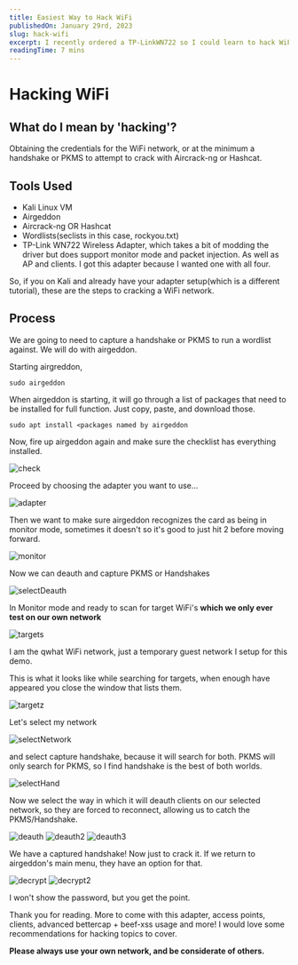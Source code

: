 ```yaml
---
title: Easiest Way to Hack WiFi
publishedOn: January 29rd, 2023
slug: hack-wifi
excerpt: I recently ordered a TP-LinkWN722 so I could learn to hack WiFi, and other wirless attacks that require it. In this article, I am going to show my method for hacking a WiFi network. I tried a few methods and found this the easiest. Everything done on my own personal home network always.
readingTime: 7 mins
---
```


# Hacking WiFi
## What do I mean by 'hacking'?
Obtaining the credentials for the WiFi network, or at the minimum a handshake or PKMS to attempt to crack with Aircrack-ng or Hashcat. 

## Tools Used
- Kali Linux VM
- Airgeddon
- Aircrack-ng OR Hashcat
- Wordlists(seclists in this case, rockyou.txt)
- TP-Link WN722 Wireless Adapter, which takes a bit of modding the driver but does support monitor mode and packet injection. As well as AP and clients. I got this adapter because I wanted one with all four. 

So, if you on Kali and already have your adapter setup(which is a different tutorial), these are the steps to cracking a WiFi network.

## Process

We are going to need to capture a handshake or PKMS to run a wordlist against. We will do with airgeddon.

Starting airgreddon,

`sudo airgeddon`

When airgeddon is starting, it will go through a list of packages that need to be installed for full function. Just copy, paste, and download those.

`sudo apt install <packages named by airgeddon`

Now, fire up airgeddon again and make sure the checklist has everything installed.

![check](../public/assets/blogs-media/easiest-way-to-hack-wifi/check.png)

Proceed by choosing the adapter you want to use...

![adapter](../public/assets/blogs-media/easiest-way-to-hack-wifi/adapter.png)

Then we want to make sure airgeddon recognizes the card as being in monitor mode, sometimes it doesn't so it's good to just hit 2 before moving forward.


![monitor](../public/assets/blogs-media/easiest-way-to-hack-wifi/monitor.png)

Now we can deauth and capture PKMS or Handshakes


![selectDeauth](../public/assets/blogs-media/easiest-way-to-hack-wifi/selectDeauth.png)

In Monitor mode and ready to scan for target WiFi's **which we only ever test on our own network**


![targets](../public/assets/blogs-media/easiest-way-to-hack-wifi/targets.png)

I am the qwhat WiFi network, just a temporary guest network I setup for this demo.

This is what it looks like while searching for targets, when enough have appeared you close the window that lists them.

![targetz](../public/assets/blogs-media/easiest-way-to-hack-wifi/targetz.png)


Let's select my network


![selectNetwork](../public/assets/blogs-media/easiest-way-to-hack-wifi/selectMyNetwork.png)

and select capture handshake, because it will search for both. PKMS will only search for PKMS, so I find handshake is the best of both worlds.


![selectHand](../public/assets/blogs-media/easiest-way-to-hack-wifi/selectHand.png)

Now we select the way in which it will deauth clients on our selected network, so they are forced to reconnect, allowing us to catch the PKMS/Handshake.


![deauth](../public/assets/blogs-media/easiest-way-to-hack-wifi/deauth.png)
![deauth2](../public/assets/blogs-media/easiest-way-to-hack-wifi/deauth2.png)
![deauth3](../public/assets/blogs-media/easiest-way-to-hack-wifi/deauth3.png)

We have a captured handshake! Now just to crack it. If we return to airgeddon's main menu, they have an option for that.

![decrypt](../public/assets/blogs-media/easiest-way-to-hack-wifi/decrypt.png)
![decrypt2](../public/assets/blogs-media/easiest-way-to-hack-wifi/decrypt2.png)

I won't show the password, but you get the point.

Thank you for reading. More to come with this adapter, access points, clients, advanced bettercap + beef-xss usage and more! I would love some recommendations for hacking topics to cover.

**Please always use your own network, and be considerate of others.**



